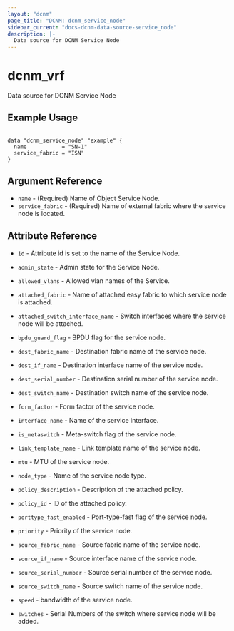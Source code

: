 ```yaml
---
layout: "dcnm"
page_title: "DCNM: dcnm_service_node"
sidebar_current: "docs-dcnm-data-source-service_node"
description: |-
  Data source for DCNM Service Node
---
```


# dcnm_vrf #
Data source for DCNM Service Node

## Example Usage ##

```hcl

data "dcnm_service_node" "example" {
  name           = "SN-1"
  service_fabric = "ISN"
}

```


## Argument Reference ##

* `name` - (Required) Name of Object Service Node.
* `service_fabric` - (Required) Name of external fabric where the service node is located. 


## Attribute Reference
* `id` - Attribute id is set to the name of the Service Node.
* `admin_state` - Admin state for the Service Node.
* `allowed_vlans` - Allowed vlan names of the Service.
* `attached_fabric` - Name of attached easy fabric to which service node is attached.
* `attached_switch_interface_name` - Switch interfaces where the service node will be attached.
* `bpdu_guard_flag` - BPDU flag for the service node.
* `dest_fabric_name` - Destination fabric name of the service node.
* `dest_if_name` - Destination interface name of the service node.
* `dest_serial_number` - Destination serial number of the service node.
* `dest_switch_name` - Destination switch name of the service node.
* `form_factor` - Form factor of the service node.
* `interface_name` - Name of the service interface.
* `is_metaswitch` - Meta-switch flag of the service node.
* `link_template_name` - Link template name of the service node.
* `mtu` - MTU of the service node.
* `node_type` - Name of the service node type.
* `policy_description` - Description of the attached policy.
* `policy_id` - ID of the attached policy.
* `porttype_fast_enabled` - Port-type-fast flag of the service node.
* `priority` - Priority of the service node.

* `source_fabric_name` - Source fabric name of the service node.
* `source_if_name` - Source interface name of the service node.
* `source_serial_number` - Source serial number of the service node.
* `source_switch_name` - Source switch name of the service node.
* `speed` - bandwidth of the service node.
* `switches` - Serial Numbers of the switch where service node will be added.